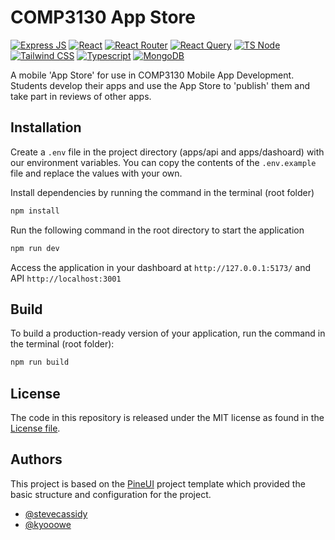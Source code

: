
# COMP3130 App Store

[![Express JS](https://img.shields.io/badge/Express.js-000000?style=for-the-badge&logo=express&logoColor=white)]()
[![React](https://img.shields.io/badge/React-20232A?style=for-the-badge&logo=react&logoColor=61DAFB)]()
[![React Router](https://img.shields.io/badge/React_Router-CA4245?style=for-the-badge&logo=react-router&logoColor=white)]()
[![React Query](https://img.shields.io/badge/React_Query-FF4154?style=for-the-badge&logo=React_Query&logoColor=white)]()
[![TS Node](https://img.shields.io/badge/ts--node-3178C6?style=for-the-badge&logo=ts-node&logoColor=white)]()
[![Tailwind CSS](https://img.shields.io/badge/Tailwind_CSS-38B2AC?style=for-the-badge&logo=tailwind-css&logoColor=white)]()
[![Typescript](https://img.shields.io/badge/TypeScript-007ACC?style=for-the-badge&logo=typescript&logoColor=white)]()
[![MongoDB](https://img.shields.io/badge/MongoDB-4EA94B?style=for-the-badge&logo=mongodb&logoColor=white)]()

A mobile 'App Store' for use in COMP3130 Mobile App Development.  Students develop their apps and use the
App Store to 'publish' them and take part in reviews of other apps.

## Installation

Create a `.env` file in the project directory (apps/api and apps/dashoard) with 
our environment variables. You can copy the contents of the `.env.example` file 
and replace the values  with your own.

Install dependencies by running the command in the terminal (root folder)

```bash
npm install
```

Run the following command in the root directory to start the application

```bash
npm run dev
```

Access the application in your dashboard at `http://127.0.0.1:5173/` and API `http://localhost:3001`

## Build

To build a production-ready version of your application, run the command in the terminal (root folder):

```bash
npm run build
```

## License

The code in this repository is released under the MIT license as found in the [License file](LICENSE).

## Authors

This project is based on the [PineUI](https://github.com/kyooowe/PineUI) project template which provided
the basic structure and configuration for the project.   

- [@stevecassidy](https://www.github.com/stevecassidy)
- [@kyooowe](https://www.github.com/kyooowe)
